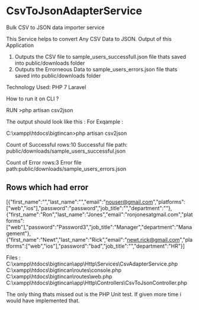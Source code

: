# CsvToJsonAdapterService
Bulk CSV to JSON data importer service

This Service helps to convert Any CSV Data to JSON.
Output of this Application
1) Outputs the CSV file to sample_users_successfull.json file thats saved into public/downloads folder
2) Outputs the Errorneous Data to sample_users_errors.json file thats saved into public/downloads folder

Technology Used:
PHP 7 
Laravel

How to run it on CLI ?

RUN >php artisan csv2json 

The output should look like this :
For Exqample : 

C:\xampp\htdocs\bigtincan>php artisan csv2json

Count of Successful rows:10
Successful file path: public/downloads/sample_users_successful.json

Count of Error rows:3
Error file path:public/downloads/sample_users_errors.json

Rows which had error
-----------------------------------------------------------
[{"first_name":"","last_name":"","email":"nouser@gmail.com","platforms":["web","ios"],"password":"password","job_title":"","department":""},{"first_name":"Ron","last_name":"Jones","email":"ronjonesatgmail.com","platforms":["web"],"password":"Password3","job_title":"Manager","department":"Management"},{"first_name":"Newt","last_name":"Rick","email":"newt.rick@gmail.com","platforms":["web","ios"],"password":"bad","job_title":"","department":"HR"}]

Files :
C:\xampp\htdocs\bigtincan\app\Http\Services\CsvAdapterService.php
C:\xampp\htdocs\bigtincan\routes\console.php
C:\xampp\htdocs\bigtincan\routes\web.php
C:\xampp\htdocs\bigtincan\app\Http\Controllers\CsvToJsonController.php


The only thing thats missed out is the PHP Unit test. If given more time i would have implemented that.









